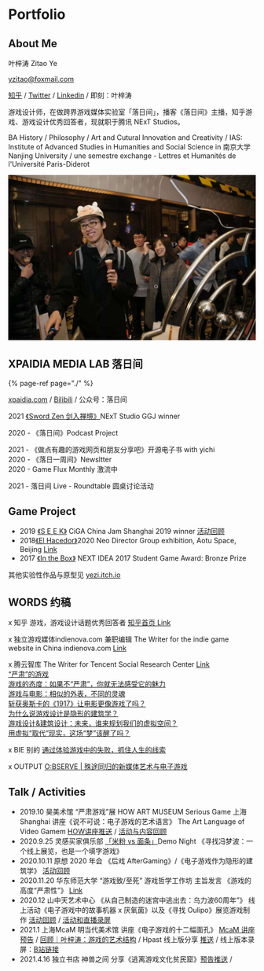 # Portfolio

## About Me

叶梓涛 Zitao Ye  

[yzitao@foxmail.com](mailto:yzitao@foxmail.com)

[知乎](https://www.zhihu.com/people/xie-mo-zhe) / [Twitter](https://twitter.com/Nir_yezi) / [Linkedin](https://www.linkedin.com/in/%E6%A2%93%E6%B6%9B-%E5%8F%B6-46b701111/) / 即刻：叶梓涛

游戏设计师，在做跨界游戏媒体实验室「落日间」，播客《落日间》主播，知乎游戏、游戏设计优秀回答者，现就职于腾讯 NExT Studios。

BA History / Philosophy / Art and Cutural Innovation and Creativity / IAS: Institute of Advanced Studies in Humanities and Social Science in 南京大学 Nanjing University / une semestre exchange - Lettres et Humanités de l'Université Paris-Diderot

![](.gitbook/assets/self.png)

## XPAIDIA MEDIA LAB 落日间

{% page-ref page="./" %}

[xpaidia.com](https://xpaidia.com) / [Bilibili](https://space.bilibili.com/3169565) / 公众号：落日间

2021 [《Sword Zen 剑入禅境》](https://yezi.itch.io/sz)NExT Studio GGJ winner

2020 - 《落日间》Podcast Project

2021 - 《做点有趣的游戏网页和朋友分享吧》开源电子书 with yichi   
2020 - 《落日一周间》Newsltter  
2020 - Game Flux Monthly 激流中

2021 - 落日间 Live - Roundtable 圆桌讨论活动

## Game Project

* 2019 [《S E E K》](https://yezi.itch.io/seek) CiGA China Jam Shanghai 2019 winner [活动回顾](https://mp.weixin.qq.com/s/8p2MUg6fVChKTNv1j22mkQ)
* 2018[《El Hacedor》](https://yezi.itch.io/hacedor)2020 Neo Director Group exhibition, Aotu Space, Beijing [Link](https://mp.weixin.qq.com/s/VrqQQSO24L8ji25oFbelRg)
* 2017 [《In the Box》](https://yezi.itch.io/in-the-box) NEXT IDEA 2017 Student Game Award: Bronze Prize

其他实验性作品与原型见 [yezi.itch.io](https://yezi.itch.io/)

## WORDS 约稿

x 知乎 游戏，游戏设计话题优秀回答者 [知乎首页 Link](https://mp.weixin.qq.com/s/8kjMPfVYOQwDzoGPWstnfw)

x 独立游戏媒体indienova.com 兼职编辑 The Writer for the indie game website in China indienova.com [Link](https://indienova.com/u/guatif)

x 腾云智库 The Writer for Tencent Social Research Center [Link](https://mp.weixin.qq.com/s/p34QyzNl91PUCH4vcKc5BA)  
[“严肃”的游戏](https://mp.weixin.qq.com/s/uiYhfS_vDIN9oTabnxzkFA)  
[游戏的态度：如果不“严肃”，你就无法感受它的魅力](https://mp.weixin.qq.com/s/p34QyzNl91PUCH4vcKc5BA)  
[游戏与电影：相似的外表，不同的灵魂](https://mp.weixin.qq.com/s/Ckqn-KvI4muqtG9xLzDaGg)  
[斩获奥斯卡的《1917》让电影更像游戏了吗？](https://mp.weixin.qq.com/s/vl1sdYIiE4JzTrWCdrsd-Q)  
[为什么说游戏设计是隐形的建筑学？](https://mp.weixin.qq.com/s/_dd8rXhGrKW_vTRrmKMAUQ)  
[游戏设计&建筑设计：未来，谁来规划我们的虚拟空间？](https://mp.weixin.qq.com/s/FogiFZWrnV7vwH7hs2i8VQ)  
[用虚拟“取代”现实，这场“梦”该醒了吗？](https://mp.weixin.qq.com/s/ngRKfOkOp44-wQk1qvM0Bg)

x BIE 别的 [通过体验游戏中的失败，抓住人生的线索](https://mp.weixin.qq.com/s/qgLKD40fMCzyDlLJiOARuQ)

x OUTPUT [O:BSERVE \| 殊途同归的新媒体艺术与电子游戏](https://mp.weixin.qq.com/s/SZ9a9l4-fVYiKGAVJ31D_w)

## Talk / Activities

* 2019.10 昊美术馆 “严肃游戏”展 HOW ART MUSEUM Serious Game 上海 Shanghai 讲座《说不可说：电子游戏的艺术语言》 The Art Language of Video Gamem [HOW讲座推送](https://mp.weixin.qq.com/s/nEiuz4m-80edzaERaU_IxQ) / [活动与内容回顾](https://mp.weixin.qq.com/s/8kjMPfVYOQwDzoGPWstnfw)
* 2020.9.25 灵感买家俱乐部 [「米粉 vs 面条」](https://mp.weixin.qq.com/s/6DxFU8iE_E_MnF5CLpf9jg)Demo Night 《寻找冯梦波：一个线上展览，也是一个填字游戏》
* 2020.10.11 原想 2020 年会 《后戏 AfterGaming》/《电子游戏作为隐形的建筑学》 [活动回顾](https://mp.weixin.qq.com/s/_rE_BjMfxQYWurXiw-6LZg)
* 2020.11.20 华东师范大学 “游戏致/至死” 游戏哲学工作坊 主旨发言 《游戏的高度“严肃性”》 [Link](https://www.thepaper.cn/newsDetail_forward_10201281)
* 2020.12 山中天艺术中心 《从自己制造的迷宫中逃出去：乌力波60周年”》 线上活动《电子游戏中的故事机器 x 厌氧菌》以及《寻找 Oulipo》展览游戏制作 [活动回顾](https://mp.weixin.qq.com/s/OAXyNPLEvAfYs5ZGCxAx-Q) / [活动和直播录屏](https://www.bilibili.com/video/BV13y4y1D7qY)
* 2021.1 上海McaM 明当代美术馆 讲座《电子游戏的十二幅面孔》 [McaM 讲座预告](https://mp.weixin.qq.com/s/wCX_G4s8pO_oMTEfpDdMbg) / [回顾｜叶梓涛：游戏的艺术结构](https://mp.weixin.qq.com/s/jiS3BHYlO1PAG95parxRog) / Hpast 线上版分享 [推送](https://mp.weixin.qq.com/s/457WHeEphho3FZ-TU5g0Iw) / 线上版本录屏：[B站链接](https://www.bilibili.com/video/BV1T5411n7J1)
* 2021.4.16 独立书店 神兽之间 分享《逃离游戏文化贫民窟》[预告推送](https://mp.weixin.qq.com/s/2XB5gkBfSZZf57FUed7BfQ) /

